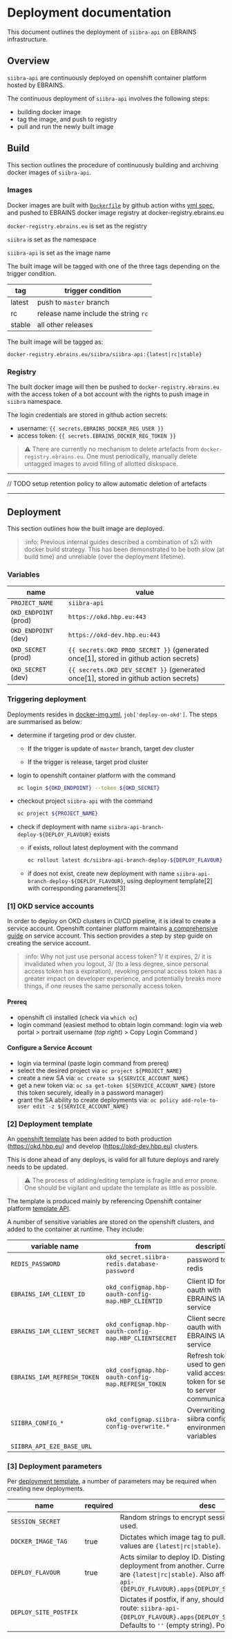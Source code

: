 # Deployment documentation

This document outlines the deployment of `siibra-api` on EBRAINS infrastructure.

## Overview

`siibra-api` are continuously deployed on openshift container platform hosted by EBRAINS.

The continuous deployment of `siibra-api` involves the following steps:

- building docker image
- tag the image, and push to registry
- pull and run the newly built image

## Build

This section outlines the procedure of continuously building and archiving docker images of `siibra-api`.

### Images

Docker images are built with [`Dockerfile`](../Dockerfile) by github action withs [yml spec](../.github/workflows/docker-img.yml), and pushed to EBRAINS docker image registry at docker-registry.ebrains.eu

`docker-registry.ebrains.eu` is set as the registry

`siibra` is set as the namespace

`siibra-api` is set as the image name

The built image will be tagged with one of the three tags depending on the trigger condition.

| tag | trigger condition |
| --- | --- |
| latest | push to `master` branch |
| rc | release name include the string `rc` |
| stable | all other releases |

The built image will be tagged as:

`docker-registry.ebrains.eu/siibra/siibra-api:{latest|rc|stable}`

### Registry

The built docker image will then be pushed to `docker-registry.ebrains.eu` with the access token of a bot account with the rights to push image in `siibra` namespace.

The login credentials are stored in github action secrets:

- username: `{{ secrets.EBRAINS_DOCKER_REG_USER }}`
- access token: `{{ secrets.EBRAINS_DOCKER_REG_TOKEN }}`

> :warning: There are currently no mechanism to delete artefacts from `docker-registry.ebrains.eu`. One must periodically, manually delete untagged images to avoid filling of allotted diskspace.

---

// TODO setup retention policy to allow automatic deletion of artefacts

---

## Deployment

This section outlines how the built image are deployed.

> :info: Previous internal guides described a combination of s2i with docker build strategy. This has been demonstrated to be both slow (at build time) and unreliable (over the deployment lifetime).

### Variables

| name | value | 
| --- | --- |
| `PROJECT_NAME` | `siibra-api` |
| `OKD_ENDPOINT` (prod) | `https://okd.hbp.eu:443` |
| `OKD_ENDPOINT` (dev) | `https://okd-dev.hbp.eu:443` |
| `OKD_SECRET` (prod) | `{{ secrets.OKD_PROD_SECRET }}` (generated once[1], stored in github action secrets) |
| `OKD_SECRET` (dev) | `{{ secrets.OKD_DEV_SECRET }}` (generated once[1], stored in github action secrets) |


### Triggering deployment

Deployments resides in [docker-img.yml](../.github/workflows/docker-img.yml), `job['deploy-on-okd']`. The steps are summarised as below:

- determine if targeting prod or dev cluster.

  - If the trigger is update of `master` branch, target dev cluster

  - If the trigger is release, target prod cluster

- login to openshift container platform with the command

  ```bash
  oc login ${OKD_ENDPOINT} --token ${OKD_SECRET}
  ```

- checkout project `siibra-api` with the command

  ```bash
  oc project ${PROJECT_NAME}
  ```

- check if deployment with name `siibra-api-branch-deploy-${DEPLOY_FLAVOUR}` exists
  - if exists, rollout latest deployment with the command 
  
    ```bash
    oc rollout latest dc/siibra-api-branch-deploy-${DEPLOY_FLAVOUR}
    ```

  - if does not exist, create new deployment with name `siibra-api-branch-deploy-${DEPLOY_FLAVOUR}`, using deployment template[2] with corresponding parameters[3]

### [1] OKD service accounts

In order to deploy on OKD clusters in CI/CD pipeline, it is ideal to create a service account. Openshift container platform maintains [a comprehensive guide](https://docs.openshift.com/container-platform/3.11/dev_guide/service_accounts.html) on service account. This section provides a step by step guide on creating the service account.

> :info: Why not just use personal access token? 1/ it expires, 2/ it is invalidated when you logout, 3/ (to a less degree, since personal access token has a expiration), revoking personal access token has a greater impact on developer experience, and potentially breaks more things, if one reuses the same personally access token.

#### Prereq

- openshift cli installed (check via `which oc`)
- login command (easiest method to obtain login command: login via web portal > portrait username (*top right*) > Copy Login Command )

#### Configure a Service Account

- login via terminal (paste login command from prereq)
- select the desired project via `oc project ${PROJECT_NAME}`
- create a new SA via: `oc create sa ${SERVICE_ACCOUNT_NAME}`
- get a new token via: `oc sa get-token ${SERVICE_ACCOUNT_NAME}` (store this token securely, ideally in a password manager)
- grant the SA ability to create deployments via: `oc policy add-role-to-user edit -z ${SERVICE_ACCOUNT_NAME}`


### [2] Deployment template

An [openshift template](./branch-deploy-template.yml) has been added to both production (https://okd.hbp.eu) and develop (https://okd-dev.hbp.eu) clusters.

This is done ahead of any deploys, is valid for all future deploys and rarely needs to be updated.

> :warning: The process of adding/editing template is fragile and error prone. One should be vigilant and update the template as little as possible.

The template is produced mainly by referencing Openshift container platform [template API](https://docs.openshift.com/container-platform/3.11/rest_api/template_openshift_io/template-template-openshift-io-v1.html).

A number of sensitive variables are stored on the openshift clusters, and added to the container at runtime. They include:

| variable name | from | description |
| --- | --- | --- |
| `REDIS_PASSWORD` | `okd_secret.siibra-redis.database-password` | password to redis |
| `EBRAINS_IAM_CLIENT_ID` | `okd_configmap.hbp-oauth-config-map.HBP_CLIENTID` | Client ID for oauth with EBRAINS IAM service |
| `EBRAINS_IAM_CLIENT_SECRET` | `okd_configmap.hbp-oauth-config-map.HBP_CLIENTSECRET` | Client secret for oauth with EBRAINS IAM service |
| `EBRAINS_IAM_REFRESH_TOKEN` | `okd_configmap.hbp-oauth-config-map.REFRESH_TOKEN` | Refresh token used to generate valid access token for server to server communications. |
| `SIIBRA_CONFIG_*` | `okd_configmap.siibra-config-overwrite.*` | Overwriting siibra config environment variables |
| `SIIBRA_API_E2E_BASE_URL` | ` ` | |

### [3] Deployment parameters

Per [deployment template](./branch-deploy-template.yml), a number of parameters may be required when creating new deployments.

| name | required | desc | 
| --- | --- | --- |
| `SESSION_SECRET` | | Random strings to encrypt sessions. Not currently used. |
| `DOCKER_IMAGE_TAG` | true | Dictates which image tag to pull. Currently, possible values are `{latest\|rc\|stable}`. |
| `DEPLOY_FLAVOUR` | true | Acts similar to deploy ID. Distinguishes one deployment from another. Currently, possible values are `{latest\|rc\|stable}`. Also affects routes: `siibra-api-{DEPLOY_FLAVOUR}.apps{DEPLOY_SITE_POSTFIX}.hbp.eu` |
| `DEPLOY_SITE_POSTFIX` | | Dictates if postfix, if any, should be added to the route: `siibra-api-{DEPLOY_FLAVOUR}.apps{DEPLOY_SITE_POSTFIX}.hbp.eu`. Defaults to `''` (empty string). Possible value: `-dev`|
